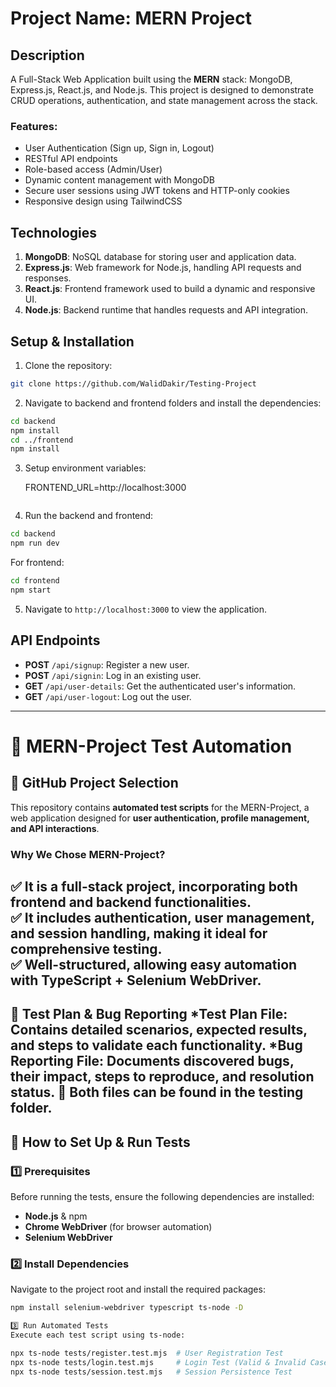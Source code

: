 
# Project Name: MERN Project

## Description
A Full-Stack Web Application built using the **MERN** stack: MongoDB, Express.js, React.js, and Node.js. This project is designed to demonstrate CRUD operations, authentication, and state management across the stack.

### Features:
- User Authentication (Sign up, Sign in, Logout)
- RESTful API endpoints
- Role-based access (Admin/User)
- Dynamic content management with MongoDB
- Secure user sessions using JWT tokens and HTTP-only cookies
- Responsive design using TailwindCSS

## Technologies
1. **MongoDB**: NoSQL database for storing user and application data.
2. **Express.js**: Web framework for Node.js, handling API requests and responses.
3. **React.js**: Frontend framework used to build a dynamic and responsive UI.
4. **Node.js**: Backend runtime that handles requests and API integration.

## Setup & Installation

1. Clone the repository:
```bash
git clone https://github.com/WalidDakir/Testing-Project
```

2. Navigate to backend and frontend folders and install the dependencies:
```bash
cd backend
npm install
cd ../frontend
npm install
```

3. Setup environment variables:

     FRONTEND_URL=http://localhost:3000
     ```

4. Run the backend and frontend:
```bash
cd backend
npm run dev
```
For frontend:
```bash
cd frontend
npm start
```

5. Navigate to `http://localhost:3000` to view the application.

## API Endpoints

- **POST** `/api/signup`: Register a new user.
- **POST** `/api/signin`: Log in an existing user.
- **GET** `/api/user-details`: Get the authenticated user's information.
- **GET** `/api/user-logout`: Log out the user.
-------------------------------------------------------------
# 🚀 MERN-Project Test Automation  

## 📌 GitHub Project Selection  
This repository contains **automated test scripts** for the MERN-Project, a web application designed for **user authentication, profile management, and API interactions**.  

### **Why We Chose MERN-Project?**  
✅ It is a **full-stack project**, incorporating both frontend and backend functionalities.  
✅ It includes **authentication, user management, and session handling**, making it ideal for comprehensive testing.  
✅ Well-structured, allowing easy automation with **TypeScript + Selenium WebDriver**.  
-------------------------------------------------------------

📌 Test Plan & Bug Reporting
*Test Plan File: Contains detailed scenarios, expected results, and steps to validate each functionality.
*Bug Reporting File: Documents discovered bugs, their impact, steps to reproduce, and resolution status. 
🔹 Both files can be found in the testing folder.
-------------------------------------------------------------

## 🔹 **How to Set Up & Run Tests**  

### **1️⃣ Prerequisites**  
Before running the tests, ensure the following dependencies are installed:  
- **Node.js** & npm  
- **Chrome WebDriver** (for browser automation)  
- **Selenium WebDriver**  


### **2️⃣ Install Dependencies**  
Navigate to the project root and install the required packages:  
```bash
npm install selenium-webdriver typescript ts-node -D

3️⃣ Run Automated Tests
Execute each test script using ts-node:

npx ts-node tests/register.test.mjs  # User Registration Test
npx ts-node tests/login.test.mjs     # Login Test (Valid & Invalid Cases)
npx ts-node tests/session.test.mjs   # Session Persistence Test







